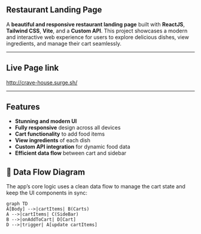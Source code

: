 ## Restaurant Landing Page

A **beautiful and responsive restaurant landing page** built with **ReactJS**, **Tailwind CSS**, **Vite**, and a **Custom API**. This project showcases a modern and interactive web experience for users to explore delicious dishes, view ingredients, and manage their cart seamlessly.

---
## Live Page link 

http://crave-house.surge.sh/

---

##  Features

-  **Stunning and modern UI**
-  **Fully responsive** design across all devices
-  **Cart functionality** to add  food items
-  **View ingredients** of each dish
-  **Custom API integration** for dynamic food data
-  **Efficient data flow** between cart and sidebar

## 🔄 Data Flow Diagram

The app’s core logic uses a clean data flow to manage the cart state and keep the UI components in sync:

```mermaid
graph TD
A[Body] -->|cartItems| B(Carts)
A -->|cartItems| C(SideBar)
B -->|onAddToCart| D[Cart]
D -->|trigger| A[update cartItems]
